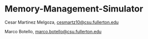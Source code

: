 # Memory-Management-Simulator

Cesar Martinez Melgoza, cesmartz10@csu.fullerton.edu

Marco Botello, marco.botello@csu.fullerton.edu
